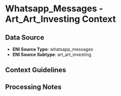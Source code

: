 # Whatsapp_Messages - Art_Art_Investing Context

## Data Source
- **ENI Source Type**: whatsapp_messages
- **ENI Source Subtype**: art_art_investing

## Context Guidelines

<!-- Add your context guidelines here -->

## Processing Notes

<!-- Add any specific processing notes for this data type -->
